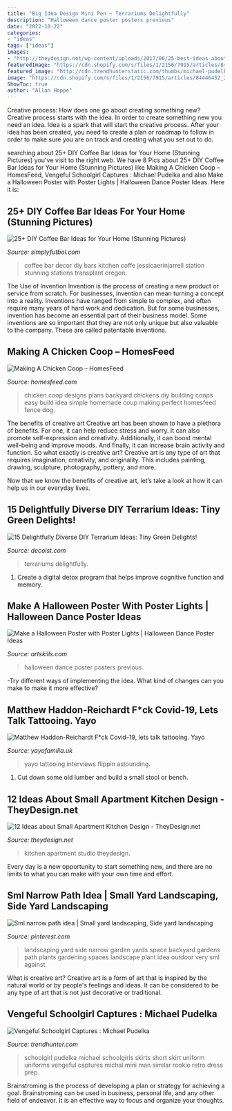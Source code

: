 ```yaml
---
title: "Big Idea Design Mini Pen ~ Terrariums Delightfully"
description: "Halloween dance poster posters previous"
date: "2022-10-22"
categories:
- "ideas"
tags: ["ideas"]
images:
- "http://theydesign.net/wp-content/uploads/2017/06/25-best-ideas-about-studio-apartment-kitchen-on-theydesign-small-in-small-apartment-kitchen-design-17-ideas-about-small-apartment-kitchen-design.jpg"
featuredImage: "https://cdn.shopify.com/s/files/1/2156/7915/articles/84446452_2524243211187043_8551751735738105856_n_1200x1200_crop_center.jpg?v=1586011208"
featured_image: "http://cdn.trendhunterstatic.com/thumbs/michael-pudelka.jpeg"
image: "https://cdn.shopify.com/s/files/1/2156/7915/articles/84446452_2524243211187043_8551751735738105856_n_1200x1200_crop_center.jpg?v=1586011208"
ShowToc: true
author: "Allan Hoppe"
---
```



Creative process: How does one go about creating something new?
Creative process starts with the idea. In order to create something new you need an idea. Idea is a spark that will start the creative process. After your idea has been created, you need to create a plan or roadmap to follow in order to make sure you are on track and creating what you set out to do.

	

		
searching about 25+ DIY Coffee Bar Ideas for Your Home (Stunning Pictures) you've visit to the right web. We have 8 Pics about 25+ DIY Coffee Bar Ideas for Your Home (Stunning Pictures) like Making A Chicken Coop – HomesFeed, Vengeful Schoolgirl Captures : Michael Pudelka and also Make a Halloween Poster with Poster Lights | Halloween Dance Poster Ideas. Here it is:
		
    
## 25+ DIY Coffee Bar Ideas For Your Home (Stunning Pictures)

<img loading=lazy src="http://simplyfutbol.com/wp-content/uploads/2017/04/word-image.jpeg" onerror="this.onerror=null;this.src='https://tse4.mm.bing.net/th?id=OIP.wdmOrMZrixDYhsxGaRL5lAHaLH&amp;pid=15.1';" alt="25+ DIY Coffee Bar Ideas for Your Home (Stunning Pictures)">

_Source: simplyfutbol.com_

>coffee bar decor diy bars kitchen coffe jessicaerinjarrell station stunning stations transplant oregon. 

	

The Use of Invention
Invention is the process of creating a new product or service from scratch. For businesses, invention can mean turning a concept into a reality. Inventions have ranged from simple to complex, and often require many years of hard work and dedication. But for some businesses, invention has become an essential part of their business model. Some inventions are so important that they are not only unique but also valuable to the company. These are called patentable inventions.

    
## Making A Chicken Coop – HomesFeed

<img loading=lazy src="https://homesfeed.com/wp-content/uploads/2015/10/Perfect-Chicken-Coop-Idea-With-Green-Grass.jpg" onerror="this.onerror=null;this.src='https://tse4.mm.bing.net/th?id=OIP.CdDC39lYNTFoGYhpJ93_3QHaE8&amp;pid=15.1';" alt="Making A Chicken Coop – HomesFeed">

_Source: homesfeed.com_

>chicken coop designs plans backyard chickens diy building coops easy build idea simple homemade coup making perfect homesfeed fence dog. 

	

The benefits of creative art
Creative art has been shown to have a plethora of benefits. For one, it can help reduce stress and worry. It can also promote self-expression and creativity. Additionally, it can boost mental well-being and improve moods. And finally, it can increase brain activity and function.
So what exactly is creative art? Creative art is any type of art that requires imagination, creativity, and originality. This includes painting, drawing, sculpture, photography, pottery, and more.

Now that we know the benefits of creative art, let’s take a look at how it can help us in our everyday lives.

    
## 15 Delightfully Diverse DIY Terrarium Ideas: Tiny Green Delights!

<img loading=lazy src="https://cdn.decoist.com/wp-content/uploads/2017/05/DIY-Light-Bulb-Air-Plant-Terrarium.jpg" onerror="this.onerror=null;this.src='https://tse2.mm.bing.net/th?id=OIP.irBefpZ6ZdCjryAQjRivvAHaFj&amp;pid=15.1';" alt="15 Delightfully Diverse DIY Terrarium Ideas: Tiny Green Delights!">

_Source: decoist.com_

>terrariums delightfully. 

	

1. Create a digital detox program that helps improve cognitive function and memory.

    
## Make A Halloween Poster With Poster Lights | Halloween Dance Poster Ideas

<img loading=lazy src="http://www.artskills.com/UploadedPosterImages/Posters/Zoom/Ab4h5y.jpg" onerror="this.onerror=null;this.src='https://tse1.mm.bing.net/th?id=OIP.yTiIGt3bDTWw_Ck56kvWvAHaLB&amp;pid=15.1';" alt="Make a Halloween Poster with Poster Lights | Halloween Dance Poster Ideas">

_Source: artskills.com_

>halloween dance poster posters previous. 

	

-Try different ways of implementing the idea. What kind of changes can you make to make it more effective? 

    
## Matthew Haddon-Reichardt F*ck Covid-19, Lets Talk Tattooing. Yayo

<img loading=lazy src="https://cdn.shopify.com/s/files/1/2156/7915/articles/84446452_2524243211187043_8551751735738105856_n_1200x1200_crop_center.jpg?v=1586011208" onerror="this.onerror=null;this.src='https://tse1.mm.bing.net/th?id=OIP.QtkL83154x40plIeVrP7YQHaHa&amp;pid=15.1';" alt="Matthew Haddon-Reichardt F*ck Covid-19, lets talk tattooing. Yayo">

_Source: yayofamilia.uk_

>yayo tattooing interviews flippin astounding. 

	

1. Cut down some old lumber and build a small stool or bench.

    
## 12 Ideas About Small Apartment Kitchen Design - TheyDesign.net

<img loading=lazy src="http://theydesign.net/wp-content/uploads/2017/06/25-best-ideas-about-studio-apartment-kitchen-on-theydesign-small-in-small-apartment-kitchen-design-17-ideas-about-small-apartment-kitchen-design.jpg" onerror="this.onerror=null;this.src='https://tse1.mm.bing.net/th?id=OIP.qmC3Rk-prEfsFGNrDphL9QHaLH&amp;pid=15.1';" alt="12 Ideas about Small Apartment Kitchen Design - TheyDesign.net">

_Source: theydesign.net_

>kitchen apartment studio theydesign. 

	

Every day is a new opportunity to start something new, and there are no limits to what you can make with your own time and effort.

    
## Sml Narrow Path Idea | Small Yard Landscaping, Side Yard Landscaping

<img loading=lazy src="https://i.pinimg.com/originals/04/2a/d5/042ad5a763b6819f22567c73aeaae599.jpg" onerror="this.onerror=null;this.src='https://tse4.mm.bing.net/th?id=OIP.ZHo0qYRn7WlPhtdI3NjGuwHaJ4&amp;pid=15.1';" alt="Sml narrow path idea | Small yard landscaping, Side yard landscaping">

_Source: pinterest.com_

>landscaping yard side narrow garden yards space backyard gardens path plants gardening spaces landscape plant idea outdoor very sml against. 

	

What is creative art?
Creative art is a form of art that is inspired by the natural world or by people's feelings and ideas. It can be considered to be any type of art that is not just decorative or traditional.

    
## Vengeful Schoolgirl Captures : Michael Pudelka

<img loading=lazy src="http://cdn.trendhunterstatic.com/thumbs/michael-pudelka.jpeg" onerror="this.onerror=null;this.src='https://tse4.mm.bing.net/th?id=OIP.iNivyDKtqvjeONBEFak9ywHaLB&amp;pid=15.1';" alt="Vengeful Schoolgirl Captures : Michael Pudelka">

_Source: trendhunter.com_

>schoolgirl pudelka michael schoolgirls skirts short skirt uniform uniforms vengeful captures michal mini man similar rookie retro dress prep. 

	

Brainstroming is the process of developing a plan or strategy for achieving a goal. Brainstroming can be used in business, personal life, and any other field of endeavor. It is an effective way to focus and organize your thoughts.

